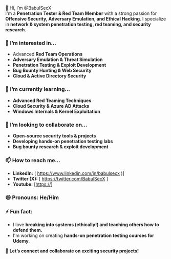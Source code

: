  👋 Hi, I’m @BabulSecX  
I'm a **Penetration Tester & Red Team Member** with a strong passion for **Offensive Security, Adversary Emulation, and Ethical Hacking**. I specialize in **network & system penetration testing, red teaming, and security research**.  

### 👀 I’m interested in...  
- Advanced **Red Team Operations**  
- **Adversary Emulation & Threat Simulation**  
- **Penetration Testing & Exploit Development**  
- **Bug Bounty Hunting & Web Security**  
- **Cloud & Active Directory Security**  

### 🌱 I’m currently learning...  
- **Advanced Red Teaming Techniques**  
- **Cloud Security & Azure AD Attacks**  
- **Windows Internals & Kernel Exploitation**  

### 💞️ I’m looking to collaborate on...  
- **Open-source security tools & projects**  
- **Developing hands-on penetration testing labs**  
- **Bug bounty research & exploit development**  

### 📫 How to reach me...  
- **LinkedIn:** ( https://www.linkedin.com/in/babulsecx )]  
- **Twitter (X):** [ https://twitter.com/BabulSecX ]  
- **Youtube:** [[https://]](https://youtube.com/@babulsecx)  


### 😄 Pronouns: He/Him  

### ⚡ Fun fact:  
- I love **breaking into systems (ethically!) and teaching others how to defend them.**  
- I'm working on creating **hands-on penetration testing courses for Udemy**.  

🚀 **Let’s connect and collaborate on exciting security projects!**
